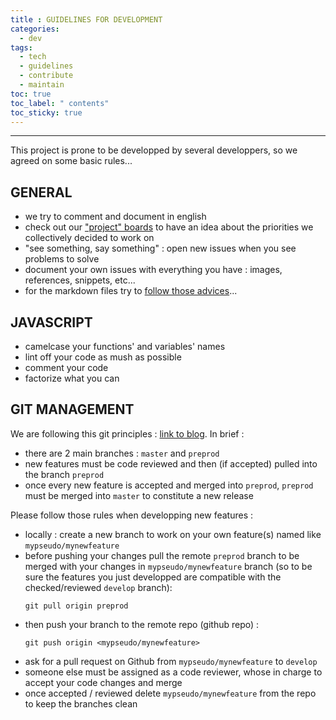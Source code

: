 ```yaml
---
title : GUIDELINES FOR DEVELOPMENT
categories:
  - dev
tags:
  - tech
  - guidelines
  - contribute
  - maintain
toc: true
toc_label: " contents"
toc_sticky: true
---
```


-----
This project is prone to be developped by several developpers, so we agreed on some basic rules...

## GENERAL 

- we try to comment and document in english
- check out our ["project" boards](https://github.com/etalab/dashboard-aides-entreprises/projects) to have an idea about the priorities we collectively decided to work on
- "see something, say something" : open new issues when you see problems to solve
- document your own issues with everything you have : images, references, snippets, etc... 
- for the markdown files try to [follow those advices](http://www.cirosantilli.com/markdown-style-guide/#dollar-signs-in-shell-code)...

## JAVASCRIPT

- camelcase your functions' and variables' names
- lint off your code as mush as possible
- comment your code
- factorize what you can 

## GIT MANAGEMENT

We are following this git principles : [link to blog](https://guillim.github.io/git/2018/04/24/Git-workflow.html). In brief : 
- there are 2 main branches : `master` and `preprod`
- new features must be code reviewed and then (if accepted) pulled into the branch `preprod`
- once every new feature is accepted and merged into `preprod`, `preprod` must be merged into `master` to constitute a new release

Please follow those rules when developping new features : 
- locally : create a new branch to work on your own feature(s) named like `mypseudo/mynewfeature`
- before pushing your changes pull the remote `preprod` branch to be merged with your changes in `mypseudo/mynewfeature` branch (so to be sure the features you just developped are compatible with the checked/reviewed `develop` branch):
  >
  ```shell
  git pull origin preprod
  ```
- then push your branch to the remote repo (github repo) : 
  > 
  ```shell
  git push origin <mypseudo/mynewfeature>
  ```
- ask for a pull request on Github from `mypseudo/mynewfeature` to `develop`
- someone else must be assigned as a code reviewer, whose in charge to accept your code changes and merge
- once accepted / reviewed delete `mypseudo/mynewfeature` from the repo to keep the branches clean
